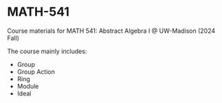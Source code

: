 # MATH-541
Course materials for MATH 541: Abstract Algebra I @ UW-Madison (2024 Fall)

The course mainly includes:
- Group
- Group Action
- Ring
- Module
- Ideal
